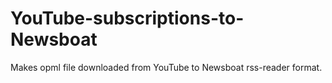# YouTube-subscriptions-to-Newsboat
Makes opml file downloaded from YouTube to Newsboat rss-reader format.

